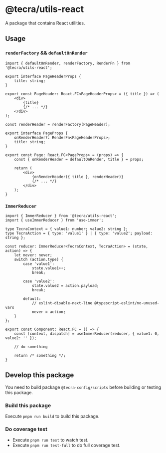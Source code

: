 # @tecra/utils-react

A package that contains React utilities.

## Usage
### `renderFactory` && `defaultOnRender`

```tsx
import { defaultOnRender, renderFactory, RenderFn } from '@tecra/utils-react';

export interface PageHeaderProps {
    title: string;
}

export const PageHeader: React.FC<PageHeaderProps> = ({ title }) => (
    <div>
        {title}
        {/* ... */}
    </div>
);

const renderHeader = renderFactory(PageHeader);

export interface PageProps {
    onRenderHeader?: RenderFn<PageHeaderProps>;
    title: string;
}

export const Page: React.FC<PageProps> = (props) => {
    const { onRenderHeader = defaultOnRender, title } = props;

    return (
        <div>
            {onRenderHeader({ title }, renderHeader)}
            {/* ... */}
        </div>
    );
}
```

### `ImmerReducer`

```tsx
import { ImmerReducer } from '@tecra/utils-react';
import { useImmerReducer } from 'use-immer';

type TecraContext = { value1: number; value2: string };
type TecraAction = { type: 'value1' } | { type: 'value2'; payload: string };

const reducer: ImmerReducer<TecraContext, TecraAction> = (state, action) => {
    let never: never;
    switch (action.type) {
        case 'value1':
            state.value1++;
            break;

        case 'value2':
            state.value2 = action.payload;
            break;

        default:
            // eslint-disable-next-line @typescript-eslint/no-unused-vars
            never = action;
    }
};

export const Component: React.FC = () => {
    const [context, dispatch] = useImmerReducer(reducer, { value1: 0, value2: '' });

    // do something

    return /* something */;
}
```

## Develop this package

You need to build package `@tecra-config/scripts` before building or testing this package.

### Build this package

Execute `pnpm run build` to build this package.

### Do coverage test

- Execute `pnpm run test` to watch test.
- Execute `pnpm run test-full` to do full coverage test.
